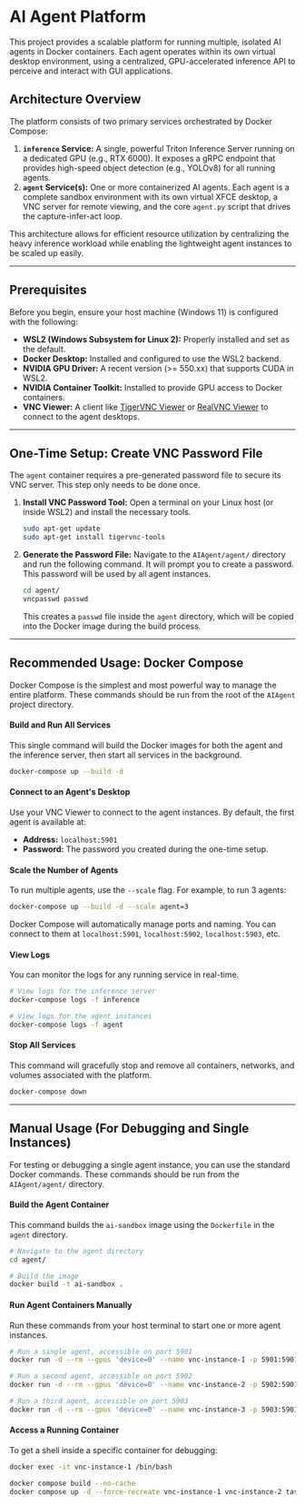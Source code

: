 # AI Agent Platform

This project provides a scalable platform for running multiple, isolated AI agents in Docker containers. Each agent operates within its own virtual desktop environment, using a centralized, GPU-accelerated inference API to perceive and interact with GUI applications.

## Architecture Overview

The platform consists of two primary services orchestrated by Docker Compose:

1.  **`inference` Service:** A single, powerful Triton Inference Server running on a dedicated GPU (e.g., RTX 6000). It exposes a gRPC endpoint that provides high-speed object detection (e.g., YOLOv8) for all running agents.
2.  **`agent` Service(s):** One or more containerized AI agents. Each agent is a complete sandbox environment with its own virtual XFCE desktop, a VNC server for remote viewing, and the core `agent.py` script that drives the capture-infer-act loop.

This architecture allows for efficient resource utilization by centralizing the heavy inference workload while enabling the lightweight agent instances to be scaled up easily.

---

## Prerequisites

Before you begin, ensure your host machine (Windows 11) is configured with the following:

-   **WSL2 (Windows Subsystem for Linux 2):** Properly installed and set as the default.
-   **Docker Desktop:** Installed and configured to use the WSL2 backend.
-   **NVIDIA GPU Driver:** A recent version (>= 550.xx) that supports CUDA in WSL2.
-   **NVIDIA Container Toolkit:** Installed to provide GPU access to Docker containers.
-   **VNC Viewer:** A client like [TigerVNC Viewer](https://tigervnc.org/) or [RealVNC Viewer](https://www.realvnc.com/en/connect/download/viewer/) to connect to the agent desktops.

---

## One-Time Setup: Create VNC Password File

The `agent` container requires a pre-generated password file to secure its VNC server. This step only needs to be done once.

1.  **Install VNC Password Tool:**
    Open a terminal on your Linux host (or inside WSL2) and install the necessary tools.
    ```bash
    sudo apt-get update
    sudo apt-get install tigervnc-tools
    ```

2.  **Generate the Password File:**
    Navigate to the `AIAgent/agent/` directory and run the following command. It will prompt you to create a password. This password will be used by all agent instances.
    ```bash
    cd agent/
    vncpasswd passwd
    ```
    This creates a `passwd` file inside the `agent` directory, which will be copied into the Docker image during the build process.

---

## Recommended Usage: Docker Compose

Docker Compose is the simplest and most powerful way to manage the entire platform. These commands should be run from the root of the `AIAgent` project directory.

#### Build and Run All Services

This single command will build the Docker images for both the agent and the inference server, then start all services in the background.

```bash
docker-compose up --build -d
```

#### Connect to an Agent's Desktop

Use your VNC Viewer to connect to the agent instances. By default, the first agent is available at:

-   **Address:** `localhost:5901`
-   **Password:** The password you created during the one-time setup.

#### Scale the Number of Agents

To run multiple agents, use the `--scale` flag. For example, to run 3 agents:

```bash
docker-compose up --build -d --scale agent=3
```
Docker Compose will automatically manage ports and naming. You can connect to them at `localhost:5901`, `localhost:5902`, `localhost:5903`, etc.

#### View Logs

You can monitor the logs for any running service in real-time.

```bash
# View logs for the inference server
docker-compose logs -f inference

# View logs for the agent instances
docker-compose logs -f agent
```

#### Stop All Services

This command will gracefully stop and remove all containers, networks, and volumes associated with the platform.

```bash
docker-compose down
```

---

## Manual Usage (For Debugging and Single Instances)

For testing or debugging a single agent instance, you can use the standard Docker commands. These commands should be run from the `AIAgent/agent/` directory.

#### Build the Agent Container

This command builds the `ai-sandbox` image using the `Dockerfile` in the `agent` directory.

```bash
# Navigate to the agent directory
cd agent/

# Build the image
docker build -t ai-sandbox .
```

#### Run Agent Containers Manually

Run these commands from your host terminal to start one or more agent instances.

```bash
# Run a single agent, accessible on port 5901
docker run -d --rm --gpus 'device=0' --name vnc-instance-1 -p 5901:5901 ai-sandbox

# Run a second agent, accessible on port 5902
docker run -d --rm --gpus 'device=0' --name vnc-instance-2 -p 5902:5901 ai-sandbox

# Run a third agent, accessible on port 5903
docker run -d --rm --gpus 'device=0' --name vnc-instance-3 -p 5903:5901 ai-sandbox
```

#### Access a Running Container

To get a shell inside a specific container for debugging:

```bash
docker exec -it vnc-instance-1 /bin/bash

docker compose build --no-cache
docker compose up -d --force-recreate vnc-instance-1 vnc-instance-2 task-planner